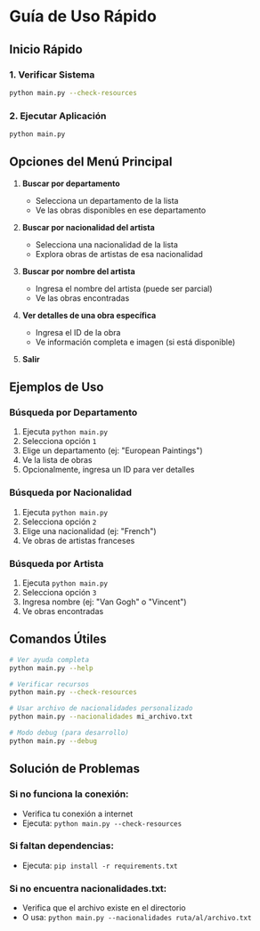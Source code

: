 # Guía de Uso Rápido

## Inicio Rápido

### 1. Verificar Sistema
```bash
python main.py --check-resources
```

### 2. Ejecutar Aplicación
```bash
python main.py
```

## Opciones del Menú Principal

1. **Buscar por departamento**
   - Selecciona un departamento de la lista
   - Ve las obras disponibles en ese departamento

2. **Buscar por nacionalidad del artista**
   - Selecciona una nacionalidad de la lista
   - Explora obras de artistas de esa nacionalidad

3. **Buscar por nombre del artista**
   - Ingresa el nombre del artista (puede ser parcial)
   - Ve las obras encontradas

4. **Ver detalles de una obra específica**
   - Ingresa el ID de la obra
   - Ve información completa e imagen (si está disponible)

5. **Salir**

## Ejemplos de Uso

### Búsqueda por Departamento
1. Ejecuta `python main.py`
2. Selecciona opción `1`
3. Elige un departamento (ej: "European Paintings")
4. Ve la lista de obras
5. Opcionalmente, ingresa un ID para ver detalles

### Búsqueda por Nacionalidad
1. Ejecuta `python main.py`
2. Selecciona opción `2`
3. Elige una nacionalidad (ej: "French")
4. Ve obras de artistas franceses

### Búsqueda por Artista
1. Ejecuta `python main.py`
2. Selecciona opción `3`
3. Ingresa nombre (ej: "Van Gogh" o "Vincent")
4. Ve obras encontradas

## Comandos Útiles

```bash
# Ver ayuda completa
python main.py --help

# Verificar recursos
python main.py --check-resources

# Usar archivo de nacionalidades personalizado
python main.py --nacionalidades mi_archivo.txt

# Modo debug (para desarrollo)
python main.py --debug
```

## Solución de Problemas

### Si no funciona la conexión:
- Verifica tu conexión a internet
- Ejecuta: `python main.py --check-resources`

### Si faltan dependencias:
- Ejecuta: `pip install -r requirements.txt`

### Si no encuentra nacionalidades.txt:
- Verifica que el archivo existe en el directorio
- O usa: `python main.py --nacionalidades ruta/al/archivo.txt`